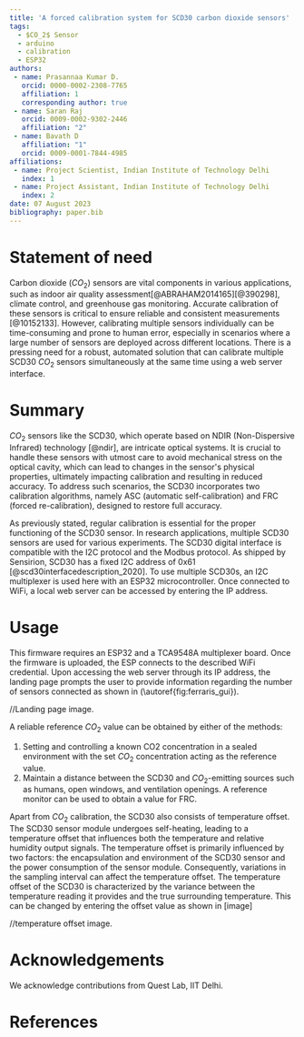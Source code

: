 ```yaml
---
title: 'A forced calibration system for SCD30 carbon dioxide sensors'
tags:
  - $CO_2$ Sensor
  - arduino
  - calibration
  - ESP32
authors:
 - name: Prasannaa Kumar D.
   orcid: 0000-0002-2308-7765
   affiliation: 1
   corresponding author: true
 - name: Saran Raj
   orcid: 0009-0002-9302-2446
   affiliation: "2"
 - name: Bavath D
   affiliation: "1"
   orcid: 0009-0001-7844-4985
affiliations:
 - name: Project Scientist, Indian Institute of Technology Delhi
   index: 1
 - name: Project Assistant, Indian Institute of Technology Delhi
   index: 2
date: 07 August 2023
bibliography: paper.bib
---
```


# Statement of need

Carbon dioxide ($CO_2$) sensors are vital components in various applications, such as indoor air quality assessment[@ABRAHAM2014165][@390298], climate control, and greenhouse gas monitoring. 
Accurate calibration of these sensors is critical to ensure reliable and consistent measurements [@10152133]. 
However, calibrating multiple sensors individually can be time-consuming and prone to human error, especially in scenarios where a large number of sensors are deployed across different locations. 
There is a pressing need for a robust, automated solution that can calibrate multiple SCD30 $CO_2$ sensors simultaneously at the same time using a web server interface. 


# Summary

$CO_2$ sensors like the SCD30, which operate based on NDIR (Non-Dispersive Infrared) technology [@ndir], are intricate optical systems. 
It is crucial to handle these sensors with utmost care to avoid mechanical stress on the optical cavity, which can lead to changes in the sensor's physical properties, ultimately impacting calibration and resulting in reduced accuracy. To address such scenarios, the SCD30 incorporates two calibration algorithms, namely ASC (automatic self-calibration) and FRC (forced re-calibration), designed to restore full accuracy. 

As previously stated, regular calibration is essential for the proper functioning of the SCD30 sensor. In research applications, multiple SCD30 sensors are used for various experiments. The SCD30 digital interface is compatible with the I2C protocol and the Modbus protocol. As shipped by Sensirion, SCD30 has a fixed I2C address of 0x61 [@scd30interfacedescription_2020]. To use multiple SCD30s, an I2C multiplexer is used here with an ESP32 microcontroller. Once connected to WiFi, a local web server can be accessed by entering the IP address. 

# Usage

This firmware requires an ESP32 and a TCA9548A multiplexer board. Once the firmware is uploaded, the ESP connects to the described WiFi credential. Upon accessing the web server through its IP address, the landing page prompts the user to provide information regarding the number of sensors connected as shown in (\autoref{fig:ferraris_gui}).  

//Landing page image.

A reliable reference $CO_2$ value can be obtained by either of the methods:
1. Setting and controlling a known CO2 concentration in a sealed environment with the set $CO_2$
concentration acting as the reference value. 
2. Maintain a distance between the SCD30 and $CO_2$-emitting sources such as humans, open windows, and ventilation openings. A reference monitor can be used to obtain a value for FRC. 

Apart from $CO_2$ calibration, the SCD30 also consists of temperature offset. The SCD30 sensor module undergoes self-heating, leading to a temperature offset that influences both the temperature and relative humidity output signals. The temperature offset is primarily influenced by two factors: the encapsulation and environment of the SCD30 sensor and the power consumption of the sensor module. Consequently, variations in the sampling interval can affect the temperature offset. The temperature offset of the SCD30 is characterized by the variance between the temperature reading it provides and the true surrounding temperature. This can be changed by entering the offset value as shown in [image]

//temperature offset image. 


# Acknowledgements

We acknowledge contributions from Quest Lab, IIT Delhi. 

# References
